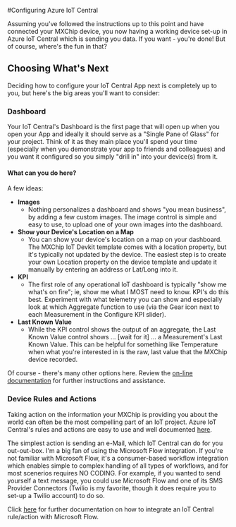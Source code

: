 #Configuring Azure IoT Central

Assuming you've followed the instructions up to this point and have connected your MXChip device, you now having a working device set-up in Azure IoT Central which is sending you data.  If you want - you're done!  But of course, where's the fun in that?

## Choosing What's Next

Deciding how to configure your IoT Central App next is completely up to you, but here's the big areas you'll want to consider:

### Dashboard

Your IoT Central's Dashboard is the first page that will open up when you open your App and ideally it should serve as a "Single Pane of Glass" for your project.  Think of it as they main place you'll spend your time (especially when you demonstrate your app to friends and colleagues) and you want it configured so you simply "drill in" into your device(s) from it.

#### What can you do here?

A few ideas:

+ **Images**
  + Nothing personalizes a dashboard and shows "you mean business", by adding a few custom images.  The image control is simple and easy to use, to upload one of your own images into the dashboard.
+ **Show your Device's Location on a Map**
  + You can show your device's location on a map on your dashboard.  The MXChip IoT Devkit template comes with a location property, but it's typically not updated by the device.  The easiest step is to create your own Location property on the device template and update it manually by entering an address or Lat/Long into it.
+ **KPI**
  + The first role of any operational IoT dashboard is typically "show me what's on fire"; ie, show me what I MOST need to know.  KPI's do this best.  Experiment with what telemetry you can show and especially look at which Aggregate function to use (via the Gear icon next to each Measurement in the Configure KPI slider).
+ **Last Known Value**
  + While the KPI control shows the output of an aggregate, the Last Known Value control shows ... [wait for it] ... a Measurement's Last Known Value.  This can be helpful for something like Temperature when what you're interested in is the raw, last value that the MXChip device recorded.

Of course - there's many other options here.  Review the [on-line documentation](https://docs.microsoft.com/en-us/azure/iot-central/howto-configure-homepage) for further instructions and assistance.


### Device Rules and Actions

Taking action on the information your MXChip is providing you about the world can often be the most compelling part of an IoT project.  Azure IoT Central's rules and actions are easy to use and well documented [here](https://docs.microsoft.com/en-us/azure/iot-central/tutorial-configure-rules).

The simplest action is sending an e-Mail, which IoT Central can do for you out-out-box.  I'm a big fan of using the Microsoft Flow integration.  If you're not familiar with Microsoft Flow, it's a consumer-based workflow integration which enables simple to complex handling of all types of workflows, and for most scenerios requires NO CODING.  For example, if you wanted to send yourself a text message, you could use Microsoft Flow and one of its SMS Provider Connectors (Twilio is my favorite, though it does require you to set-up a Twilio account) to do so.

Click [here](https://docs.microsoft.com/en-us/azure/iot-central/howto-add-microsoft-flow) for further documentation on how to integrate an IoT Central rule/action with Microsoft Flow.

